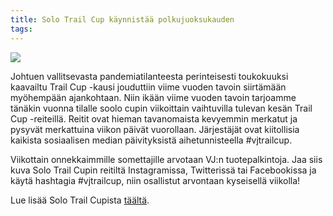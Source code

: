 ```yaml
---
title: Solo Trail Cup käynnistää polkujuoksukauden
tags:
---
```


[![](https://live.staticflickr.com/65535/50188860228_357b2c24db_k_d.jpg)](https://www.flickr.com/photos/131233811@N02/50188860228/in/album-72157715362960328/)

Johtuen vallitsevasta pandemiatilanteesta perinteisesti toukokuuksi kaavailtu Trail Cup -kausi jouduttiin viime vuoden tavoin siirtämään myöhempään ajankohtaan. Niin ikään viime vuoden tavoin tarjoamme tänäkin vuonna tilalle soolo cupin viikoittain vaihtuvilla tulevan kesän Trail Cup -reiteillä. Reitit ovat hieman tavanomaista kevyemmin merkatut ja pysyvät merkattuina viikon päivät vuorollaan. Järjestäjät ovat kiitollisia kaikista sosiaalisen median päivityksistä aihetunnisteella #vjtrailcup.

Viikottain onnekkaimmille somettajille arvotaan VJ:n tuotepalkintoja. Jaa siis kuva Solo Trail Cupin reitiltä Instagramissa, Twitterissä tai Facebookissa ja käytä hashtagia #vjtrailcup, niin osallistut arvontaan kyseisellä viikolla!

Lue lisää Solo Trail Cupista [täältä](/2021/kisat/solo).